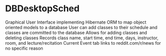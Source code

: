 # DBDesktopSched
Graphical User Interface implementing Hibernate ORM to map object oriented models to a database
User can add classes to their schedule and classes are committed to the database
Allows for adding classes and deleting classes
Records class name, start time, end time, days, instructor, room, and lecture/recitation
Current Event tab links to reddit.com/r/news for no specific reason
